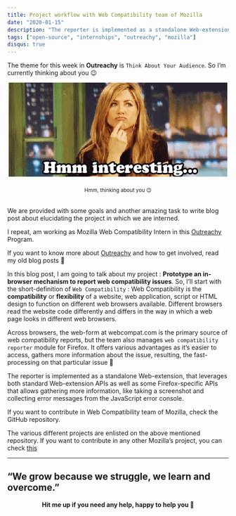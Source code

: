 ```yaml
---
title: Project workflow with Web Compatibility team of Mozilla
date: "2020-01-15"
description: "The reporter is implemented as a standalone Web-extension, that leverages both standard Web-extension APIs as well as some Firefox-specific APIs that allows gathering more information, like taking a screenshot and collecting error messages from the JavaScript error console."
tags: ["open-source", "internships", "outreachy", "mozilla"]
disqus: true
---
```


The theme for this week in **Outreachy** is `Think About Your Audience`. So I’m currently thinking about you 😉

<p align="center">
<img src="./giphy.gif">
</p>
<center><sub>Hmm, thinking about you 😉</sub></center></br>

We are provided with some goals and another amazing task to write blog post about elucidating the project in which we are interned.

I repeat, am working as Mozilla Web Compatibility Intern in this [Outreachy](https://www.outreachy.org/) Program.

If you want to know more about [Outreachy](https://www.outreachy.org/) and how to get involved, read my old blog posts 🙂

In this blog post, I am going to talk about my project : **Prototype an in-browser mechanism to report web compatibility issues**. So, I’ll start with the short-definition of `Web Compatibility` : Web Compatibility is the **compatibility** or **flexibility** of a website, web application, script or HTML design to function on different web browsers available. Different browsers read the website code differently and differs in the way in which a web page looks in different web browsers.

Across browsers, the web-form at webcompat.com is the primary source of web compatibility reports, but the team also manages `web compatibility reporter` module for Firefox. It offers various advantages as it’s easier to access, gathers more information about the issue, resulting, the fast-processing on that particular issue 🙂

The reporter is implemented as a standalone Web-extension, that leverages both standard Web-extension APIs as well as some Firefox-specific APIs that allows gathering more information, like taking a screenshot and collecting error messages from the JavaScript error console.

If you want to contribute in Web Compatibility team of Mozilla, check the GitHub repository.

The various different projects are enlisted on the above mentioned repository. If you want to contribute in any other Mozilla’s project, you can check [this](codetribute.mozilla.org)

---
“We grow because we struggle, we learn and overcome.”
---

<center><b>Hit me up if you need any help, happy to help you 🙂</b></center>